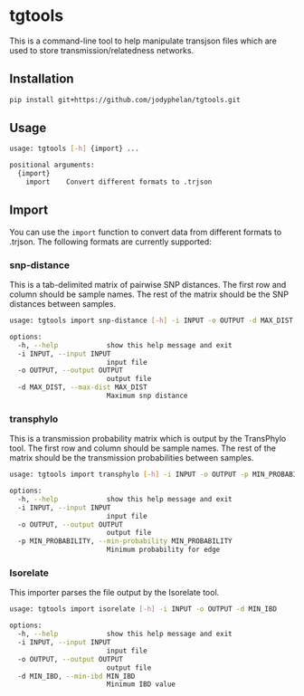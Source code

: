 # tgtools

This is a command-line tool to help manipulate transjson files which are used to store transmission/relatedness networks.

## Installation

```bash
pip install git+https://github.com/jodyphelan/tgtools.git
```

## Usage

```bash
usage: tgtools [-h] {import} ...

positional arguments:
  {import}
    import    Convert different formats to .trjson
```

## Import

You can use the `import` function to convert data from different formats to .trjson. The following formats are currently supported:

### snp-distance
This is a tab-delimited matrix of pairwise SNP distances. The first row and column should be sample names. The rest of the matrix should be the SNP distances between samples.

```bash
usage: tgtools import snp-distance [-h] -i INPUT -o OUTPUT -d MAX_DIST

options:
  -h, --help            show this help message and exit
  -i INPUT, --input INPUT
                        input file
  -o OUTPUT, --output OUTPUT
                        output file
  -d MAX_DIST, --max-dist MAX_DIST
                        Maximum snp distance
```
### transphylo

This is a transmission probability matrix which is output by the TransPhylo tool. The first row and column should be sample names. The rest of the matrix should be the transmission probabilities between samples.

```bash
usage: tgtools import transphylo [-h] -i INPUT -o OUTPUT -p MIN_PROBABILITY

options:
  -h, --help            show this help message and exit
  -i INPUT, --input INPUT
                        input file
  -o OUTPUT, --output OUTPUT
                        output file
  -p MIN_PROBABILITY, --min-probability MIN_PROBABILITY
                        Minimum probability for edge
```

### Isorelate

This importer parses the file output by the Isorelate tool. 

```bash
usage: tgtools import isorelate [-h] -i INPUT -o OUTPUT -d MIN_IBD

options:
  -h, --help            show this help message and exit
  -i INPUT, --input INPUT
                        input file
  -o OUTPUT, --output OUTPUT
                        output file
  -d MIN_IBD, --min-ibd MIN_IBD
                        Minimum IBD value
```